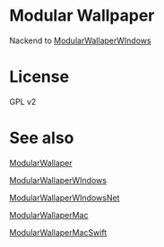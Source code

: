 # Modular Wallpaper

Nackend to [ModularWallaperWIndows](https://github.com/elegantbanshee/ModularWallpaperWindows)

# License

GPL v2

# See also

[ModularWallaper](https://github.com/elegantbanshee/ModularWallpaper)


[ModularWallaperWIndows](https://github.com/elegantbanshee/ModularWallpaperWindows)


[ModularWallaperWIndowsNet](https://github.com/elegantbanshee/ModularWallpaperWindowsNet)


[ModularWallaperMac](https://github.com/elegantbanshee/ModularWallpaperMac)


[ModularWallaperMacSwift](https://github.com/elegantbanshee/ModularWallpaperMacSwift)